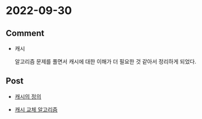 # 2022-09-30

## Comment

 - 캐시
 
    알고리즘 문제를 풀면서 캐시에 대한 이해가 더 필요한 것 같아서 정리하게 되었다.

## Post
 
 - [캐시의 정의](https://github.com/bang-star/TIL/blob/main/backend/Cash.md)

 - [캐시 교체 알고리즘](https://github.com/bang-star/TIL/blob/main/backend/Cache%20Algorithm.md)

